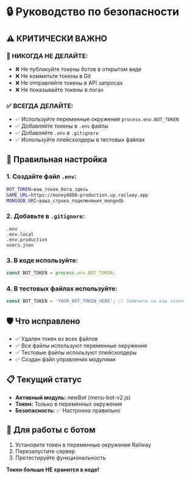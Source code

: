 # 🔒 Руководство по безопасности

## ⚠️ КРИТИЧЕСКИ ВАЖНО

### 🚫 НИКОГДА НЕ ДЕЛАЙТЕ:
- ❌ Не публикуйте токены ботов в открытом виде
- ❌ Не коммитьте токены в Git
- ❌ Не отправляйте токены в API запросах
- ❌ Не показывайте токены в логах

### ✅ ВСЕГДА ДЕЛАЙТЕ:
- ✅ Используйте переменные окружения `process.env.BOT_TOKEN`
- ✅ Добавляйте токены в `.env` файлы
- ✅ Добавляйте `.env` в `.gitignore`
- ✅ Используйте плейсхолдеры в тестовых файлах

## 🔧 Правильная настройка

### 1. Создайте файл `.env`:
```bash
BOT_TOKEN=ваш_токен_бота_здесь
GAME_URL=https://money8888-production.up.railway.app
MONGODB_URI=ваша_строка_подключения_mongodb
```

### 2. Добавьте в `.gitignore`:
```
.env
.env.local
.env.production
users.json
```

### 3. В коде используйте:
```javascript
const BOT_TOKEN = process.env.BOT_TOKEN;
```

### 4. В тестовых файлах используйте:
```javascript
const BOT_TOKEN = 'YOUR_BOT_TOKEN_HERE'; // Замените на ваш токен
```

## 🛡️ Что исправлено

- ✅ Удален токен из всех файлов
- ✅ Все файлы используют переменные окружения
- ✅ Тестовые файлы используют плейсхолдеры
- ✅ Создан файл управления модулями

## 📋 Текущий статус

- **Активный модуль:** newBot (menu-bot-v2.js)
- **Токен:** Только в переменных окружения
- **Безопасность:** ✅ Настроена правильно

## 🔄 Для работы с ботом

1. Установите токен в переменные окружения Railway
2. Перезапустите сервер
3. Протестируйте функциональность

**Токен больше НЕ хранится в коде!**
